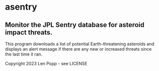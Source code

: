 # asentry

## Monitor the JPL Sentry database for asteroid impact threats.

This program downloads a list of potential Earth-threatening asteroids
and displays an alert message if there are any new or increased threats
since the last time it ran.

Copyright 2023 Len Popp - see LICENSE
